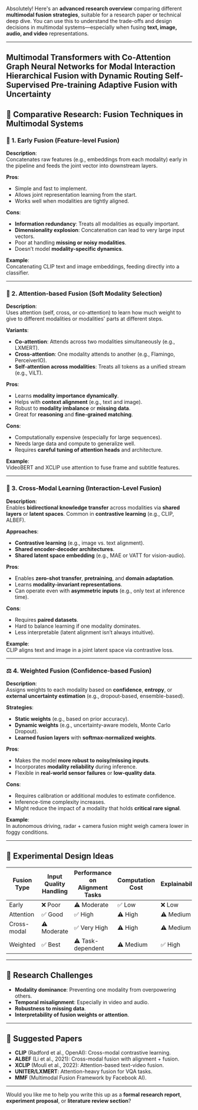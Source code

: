 Absolutely! Here's an **advanced research overview** comparing different **multimodal fusion strategies**, suitable for a research paper or technical deep dive. You can use this to understand the trade-offs and design decisions in multimodal systems—especially when fusing **text, image, audio, and video** representations.

---
Multimodal Transformers with Co-Attention
Graph Neural Networks for Modal Interaction
Hierarchical Fusion with Dynamic Routing
Self-Supervised Pre-training
Adaptive Fusion with Uncertainty
---

## 🔬 Comparative Research: Fusion Techniques in Multimodal Systems

### 🧩 1. **Early Fusion (Feature-level Fusion)**

**Description**:  
Concatenates raw features (e.g., embeddings from each modality) early in the pipeline and feeds the joint vector into downstream layers.

**Pros**:
- Simple and fast to implement.
- Allows joint representation learning from the start.
- Works well when modalities are tightly aligned.

**Cons**:
- **Information redundancy**: Treats all modalities as equally important.
- **Dimensionality explosion**: Concatenation can lead to very large input vectors.
- Poor at handling **missing or noisy modalities**.
- Doesn’t model **modality-specific dynamics**.

**Example**:  
Concatenating CLIP text and image embeddings, feeding directly into a classifier.

---

### 🧠 2. **Attention-based Fusion (Soft Modality Selection)**

**Description**:  
Uses attention (self, cross, or co-attention) to learn how much weight to give to different modalities or modalities' parts at different steps.

**Variants**:
- **Co-attention**: Attends across two modalities simultaneously (e.g., LXMERT).
- **Cross-attention**: One modality attends to another (e.g., Flamingo, PerceiverIO).
- **Self-attention across modalities**: Treats all tokens as a unified stream (e.g., ViLT).

**Pros**:
- Learns **modality importance dynamically**.
- Helps with **context alignment** (e.g., text and image).
- Robust to **modality imbalance** or **missing data**.
- Great for **reasoning** and **fine-grained matching**.

**Cons**:
- Computationally expensive (especially for large sequences).
- Needs large data and compute to generalize well.
- Requires **careful tuning of attention heads** and architecture.

**Example**:  
VideoBERT and XCLIP use attention to fuse frame and subtitle features.

---

### 🔄 3. **Cross-Modal Learning (Interaction-Level Fusion)**

**Description**:  
Enables **bidirectional knowledge transfer** across modalities via **shared layers** or **latent spaces**. Common in **contrastive learning** (e.g., CLIP, ALBEF).

**Approaches**:
- **Contrastive learning** (e.g., image vs. text alignment).
- **Shared encoder-decoder architectures**.
- **Shared latent space embedding** (e.g., MAE or VATT for vision-audio).

**Pros**:
- Enables **zero-shot transfer**, **pretraining**, and **domain adaptation**.
- Learns **modality-invariant representations**.
- Can operate even with **asymmetric inputs** (e.g., only text at inference time).

**Cons**:
- Requires **paired datasets**.
- Hard to balance learning if one modality dominates.
- Less interpretable (latent alignment isn’t always intuitive).

**Example**:  
CLIP aligns text and image in a joint latent space via contrastive loss.

---

### ⚖️ 4. **Weighted Fusion (Confidence-based Fusion)**

**Description**:  
Assigns weights to each modality based on **confidence**, **entropy**, or **external uncertainty estimation** (e.g., dropout-based, ensemble-based).

**Strategies**:
- **Static weights** (e.g., based on prior accuracy).
- **Dynamic weights** (e.g., uncertainty-aware models, Monte Carlo Dropout).
- **Learned fusion layers** with **softmax-normalized weights**.

**Pros**:
- Makes the model **more robust to noisy/missing inputs**.
- Incorporates **modality reliability** during inference.
- Flexible in **real-world sensor failures** or **low-quality data**.

**Cons**:
- Requires calibration or additional modules to estimate confidence.
- Inference-time complexity increases.
- Might reduce the impact of a modality that holds **critical rare signal**.

**Example**:  
In autonomous driving, radar + camera fusion might weigh camera lower in foggy conditions.

---

## 🧪 Experimental Design Ideas

| Fusion Type | Input Quality Handling | Performance on Alignment Tasks | Computation Cost | Explainability |
|-------------|------------------------|-------------------------------|------------------|----------------|
| Early       | ❌ Poor                 | ⚠️ Moderate                   | ✅ Low           | ❌ Low         |
| Attention   | ✅ Good                 | ✅ High                        | ⚠️ High          | ⚠️ Medium      |
| Cross-modal | ⚠️ Moderate             | ✅ Very High                   | ⚠️ High          | ⚠️ Medium      |
| Weighted    | ✅ Best                 | ⚠️ Task-dependent             | ⚠️ Medium        | ✅ High        |

---

## 🧠 Research Challenges
- **Modality dominance**: Preventing one modality from overpowering others.
- **Temporal misalignment**: Especially in video and audio.
- **Robustness to missing data**.
- **Interpretability of fusion weights or attention**.

---

## 🧾 Suggested Papers
- **CLIP** (Radford et al., OpenAI): Cross-modal contrastive learning.
- **ALBEF** (Li et al., 2021): Cross-modal fusion with alignment + fusion.
- **XCLIP** (Mouli et al., 2022): Attention-based text-video fusion.
- **UNITER/LXMERT**: Attention-heavy fusion for VQA tasks.
- **MMF** (Multimodal Fusion Framework by Facebook AI).

---

Would you like me to help you write this up as a **formal research report**, **experiment proposal**, or **literature review section**?